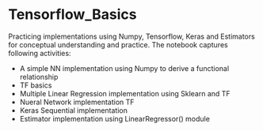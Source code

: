 # Tensorflow_Basics
Practicing implementations using Numpy, Tensorflow, Keras and Estimators for conceptual understanding and practice. The notebook captures following activities:
- A simple NN implementation using Numpy to derive a functional relationship
- TF basics
- Multiple Linear Regression implementation using Sklearn and TF
- Nueral Network implementation TF
- Keras Sequential implementation 
- Estimator implementation using LinearRegressor() module
